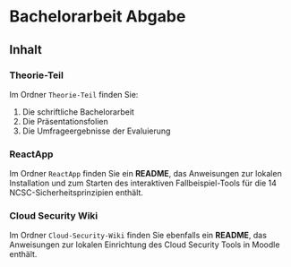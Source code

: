 # Bachelorarbeit Abgabe

## Inhalt

### Theorie-Teil
Im Ordner `Theorie-Teil` finden Sie:
1. Die schriftliche Bachelorarbeit
2. Die Präsentationsfolien
3. Die Umfrageergebnisse der Evaluierung

### ReactApp
Im Ordner `ReactApp` finden Sie ein **README**, das Anweisungen zur lokalen Installation und zum Starten des interaktiven Fallbeispiel-Tools für die 14 NCSC-Sicherheitsprinzipien enthält.

### Cloud Security Wiki
Im Ordner `Cloud-Security-Wiki` finden Sie ebenfalls ein **README**, das Anweisungen zur lokalen Einrichtung des Cloud Security Tools in Moodle enthält.
